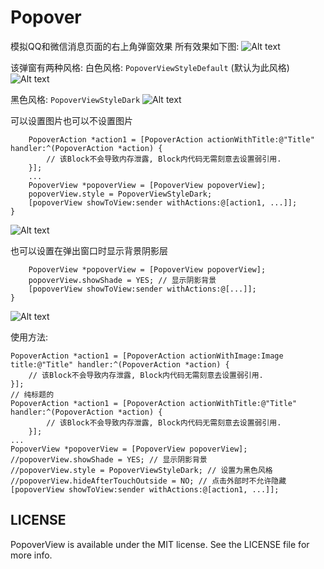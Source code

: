 # Popover
模拟QQ和微信消息页面的右上角弹窗效果
所有效果如下图:
![Alt text][image-5]<p>
该弹窗有两种风格:
白色风格: `PopoverViewStyleDefault` (默认为此风格)
![Alt text][image-1]<p>
黑色风格: `PopoverViewStyleDark`
![Alt text][image-2]<p>
可以设置图片也可以不设置图片
```- (IBAction)showWithoutImage:(UIButton *)sender {
    PopoverAction *action1 = [PopoverAction actionWithTitle:@"Title" handler:^(PopoverAction *action) {
        // 该Block不会导致内存泄露, Block内代码无需刻意去设置弱引用.
    }];
    ...
    PopoverView *popoverView = [PopoverView popoverView];
    popoverView.style = PopoverViewStyleDark;
    [popoverView showToView:sender withActions:@[action1, ...]];
}
```
![Alt text][image-4]<p>
也可以设置在弹出窗口时显示背景阴影层
```- (IBAction)rightButtonAction:(UIButton *)sender {
    PopoverView *popoverView = [PopoverView popoverView];
    popoverView.showShade = YES; // 显示阴影背景
    [popoverView showToView:sender withActions:@[...]];
}
```
![Alt text][image-3]<p>
使用方法:
```// 附带左边图标的
PopoverAction *action1 = [PopoverAction actionWithImage:Image title:@"Title" handler:^(PopoverAction *action) {
    // 该Block不会导致内存泄露, Block内代码无需刻意去设置弱引用.
}];
// 纯标题的
PopoverAction *action1 = [PopoverAction actionWithTitle:@"Title" handler:^(PopoverAction *action) {
        // 该Block不会导致内存泄露, Block内代码无需刻意去设置弱引用.
    }];
...
PopoverView *popoverView = [PopoverView popoverView];
//popoverView.showShade = YES; // 显示阴影背景
//popoverView.style = PopoverViewStyleDark; // 设置为黑色风格
//popoverView.hideAfterTouchOutside = NO; // 点击外部时不允许隐藏
[popoverView showToView:sender withActions:@[action1, ...]];
```
## LICENSE
PopoverView is available under the MIT license. See the LICENSE file for more info.

[image-1]:http://oeysrv69b.bkt.clouddn.com/1.png
[image-2]:http://oeysrv69b.bkt.clouddn.com/2.png
[image-3]:http://oeysrv69b.bkt.clouddn.com/3.png
[image-4]:http://oeysrv69b.bkt.clouddn.com/4.png
[image-5]:http://oeysrv69b.bkt.clouddn.com/Popover.gif



